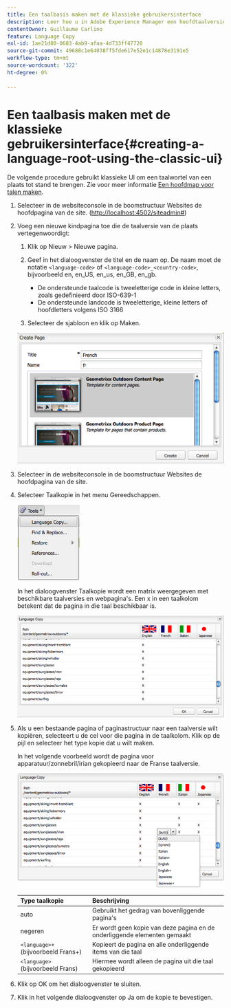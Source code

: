 ```yaml
---
title: Een taalbasis maken met de klassieke gebruikersinterface
description: Leer hoe u in Adobe Experience Manager een hoofdtaalversie maakt met de klassieke gebruikersinterface.
contentOwner: Guillaume Carlino
feature: Language Copy
exl-id: 1ae21d80-0683-4ab9-afaa-4d733ff47720
source-git-commit: 49688c1e64038ff5fde617e52e1c14878e3191e5
workflow-type: tm+mt
source-wordcount: '322'
ht-degree: 0%

---
```


# Een taalbasis maken met de klassieke gebruikersinterface{#creating-a-language-root-using-the-classic-ui}

De volgende procedure gebruikt klassieke UI om een taalwortel van een plaats tot stand te brengen. Zie voor meer informatie [Een hoofdmap voor talen maken](/help/sites-administering/tc-prep.md#creating-a-language-root).

1. Selecteer in de websiteconsole in de boomstructuur Websites de hoofdpagina van de site. ([http://localhost:4502/siteadmin#](http://localhost:4502/siteadmin#))
1. Voeg een nieuwe kindpagina toe die de taalversie van de plaats vertegenwoordigt:

   1. Klik op Nieuw > Nieuwe pagina.
   1. Geef in het dialoogvenster de titel en de naam op. De naam moet de notatie `<language-code>` of `<language-code>_<country-code>`, bijvoorbeeld en, en_US, en_us, en_GB, en_gb.

      * De ondersteunde taalcode is tweeletterige code in kleine letters, zoals gedefinieerd door ISO-639-1
      * De ondersteunde landcode is tweeletterige, kleine letters of hoofdletters volgens ISO 3166

   1. Selecteer de sjabloon en klik op Maken.

   ![newpagefr](assets/newpagefr.png)

1. Selecteer in de websiteconsole in de boomstructuur Websites de hoofdpagina van de site.
1. Selecteer Taalkopie in het menu Gereedschappen.

   ![toolslangucopy](assets/toolslanguagecopy.png)

   In het dialoogvenster Taalkopie wordt een matrix weergegeven met beschikbare taalversies en webpagina&#39;s. Een x in een taalkolom betekent dat de pagina in die taal beschikbaar is.

   ![taalcopydialog](assets/languagecopydialog.png)

1. Als u een bestaande pagina of paginastructuur naar een taalversie wilt kopiëren, selecteert u de cel voor die pagina in de taalkolom. Klik op de pijl en selecteer het type kopie dat u wilt maken.

   In het volgende voorbeeld wordt de pagina voor apparatuur/zonnebril/irian gekopieerd naar de Franse taalversie.

   ![languageCopydilogdropdown](assets/languagecopydilogdropdown.png)

   | Type taalkopie | Beschrijving |
   |---|---|
   | auto | Gebruikt het gedrag van bovenliggende pagina&#39;s |
   | negeren | Er wordt geen kopie van deze pagina en de onderliggende elementen gemaakt |
   | `<language>+` (bijvoorbeeld Frans+) | Kopieert de pagina en alle onderliggende items van die taal |
   | `<language>` (bijvoorbeeld Frans) | Hiermee wordt alleen de pagina uit die taal gekopieerd |

1. Klik op OK om het dialoogvenster te sluiten.
1. Klik in het volgende dialoogvenster op Ja om de kopie te bevestigen.

